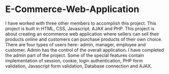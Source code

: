 # E-Commerce-Web-Application

I have worked with three other members to accomplish this project. This project is built in HTML, CSS, Javascript, AJAX and PHP. This project is about creating an ecommerce web application where sellers can sell their products online and customers can purchase products of their own choice. There are four types of users here- admin, manager, employee and customer. Admin has the control of the overall application. I have completed the admin part of the project. Some of the special features contain implementation of session, cookie, login authentication, PHP form validation, Javascript form validation, Database connection and AJAX.